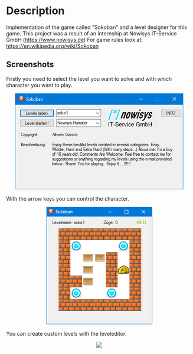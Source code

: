 # Description
Implementation of the game called "Sokoban" and a level designer for this game.
This project was a result of an internship at Nowisys IT-Service GmbH (https://www.nowisys.de)
For game rules look at: https://en.wikipedia.org/wiki/Sokoban

## Screenshots

Firstly you need to select the level you want to solve and with which character you want to play.
<p align="center">
  <img src="/screenshots/settings.png">
</p>

With the arrow keys you can control the character.
<p align="center">
  <img src="/screenshots/main.png">
</p>

You can create custom levels with the leveleditor:
<p align="center">
  <img src="/screenshots/leveleditor.png">
</p>
